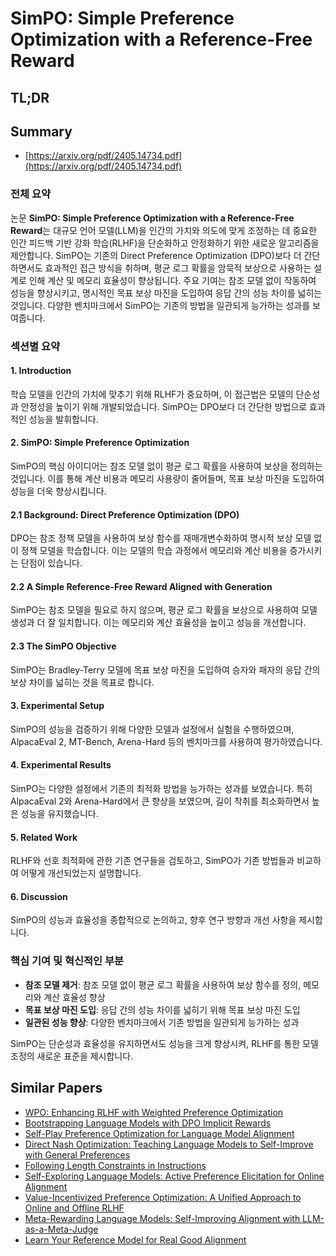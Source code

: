 # SimPO: Simple Preference Optimization with a Reference-Free Reward
## TL;DR
## Summary
- [https://arxiv.org/pdf/2405.14734.pdf](https://arxiv.org/pdf/2405.14734.pdf)

### 전체 요약

논문 **SimPO: Simple Preference Optimization with a Reference-Free Reward**는 대규모 언어 모델(LLM)을 인간의 가치와 의도에 맞게 조정하는 데 중요한 인간 피드백 기반 강화 학습(RLHF)을 단순화하고 안정화하기 위한 새로운 알고리즘을 제안합니다. SimPO는 기존의 Direct Preference Optimization (DPO)보다 더 간단하면서도 효과적인 접근 방식을 취하며, 평균 로그 확률을 암묵적 보상으로 사용하는 설계로 인해 계산 및 메모리 효율성이 향상됩니다. 주요 기여는 참조 모델 없이 작동하여 성능을 향상시키고, 명시적인 목표 보상 마진을 도입하여 응답 간의 성능 차이를 넓히는 것입니다. 다양한 벤치마크에서 SimPO는 기존의 방법을 일관되게 능가하는 성과를 보여줍니다.

### 섹션별 요약

#### 1. Introduction
학습 모델을 인간의 가치에 맞추기 위해 RLHF가 중요하며, 이 접근법은 모델의 단순성과 안정성을 높이기 위해 개발되었습니다. SimPO는 DPO보다 더 간단한 방법으로 효과적인 성능을 발휘합니다.

#### 2. SimPO: Simple Preference Optimization
SimPO의 핵심 아이디어는 참조 모델 없이 평균 로그 확률을 사용하여 보상을 정의하는 것입니다. 이를 통해 계산 비용과 메모리 사용량이 줄어들며, 목표 보상 마진을 도입하여 성능을 더욱 향상시킵니다.

#### 2.1 Background: Direct Preference Optimization (DPO)
DPO는 참조 정책 모델을 사용하여 보상 함수를 재매개변수화하여 명시적 보상 모델 없이 정책 모델을 학습합니다. 이는 모델의 학습 과정에서 메모리와 계산 비용을 증가시키는 단점이 있습니다.

#### 2.2 A Simple Reference-Free Reward Aligned with Generation
SimPO는 참조 모델을 필요로 하지 않으며, 평균 로그 확률을 보상으로 사용하여 모델 생성과 더 잘 일치합니다. 이는 메모리와 계산 효율성을 높이고 성능을 개선합니다.

#### 2.3 The SimPO Objective
SimPO는 Bradley-Terry 모델에 목표 보상 마진을 도입하여 승자와 패자의 응답 간의 보상 차이를 넓히는 것을 목표로 합니다.

#### 3. Experimental Setup
SimPO의 성능을 검증하기 위해 다양한 모델과 설정에서 실험을 수행하였으며, AlpacaEval 2, MT-Bench, Arena-Hard 등의 벤치마크를 사용하여 평가하였습니다.

#### 4. Experimental Results
SimPO는 다양한 설정에서 기존의 최적화 방법을 능가하는 성과를 보였습니다. 특히 AlpacaEval 2와 Arena-Hard에서 큰 향상을 보였으며, 길이 착취를 최소화하면서 높은 성능을 유지했습니다.

#### 5. Related Work
RLHF와 선호 최적화에 관한 기존 연구들을 검토하고, SimPO가 기존 방법들과 비교하여 어떻게 개선되었는지 설명합니다.

#### 6. Discussion
SimPO의 성능과 효율성을 종합적으로 논의하고, 향후 연구 방향과 개선 사항을 제시합니다.

### 핵심 기여 및 혁신적인 부분
- **참조 모델 제거**: 참조 모델 없이 평균 로그 확률을 사용하여 보상 함수를 정의, 메모리와 계산 효율성 향상
- **목표 보상 마진 도입**: 응답 간의 성능 차이를 넓히기 위해 목표 보상 마진 도입
- **일관된 성능 향상**: 다양한 벤치마크에서 기존 방법을 일관되게 능가하는 성과

SimPO는 단순성과 효율성을 유지하면서도 성능을 크게 향상시켜, RLHF를 통한 모델 조정의 새로운 표준을 제시합니다.

## Similar Papers
- [WPO: Enhancing RLHF with Weighted Preference Optimization](2406.11827.md)
- [Bootstrapping Language Models with DPO Implicit Rewards](2406.09760.md)
- [Self-Play Preference Optimization for Language Model Alignment](2405.00675.md)
- [Direct Nash Optimization: Teaching Language Models to Self-Improve with General Preferences](2404.03715.md)
- [Following Length Constraints in Instructions](2406.17744.md)
- [Self-Exploring Language Models: Active Preference Elicitation for Online Alignment](2405.19332.md)
- [Value-Incentivized Preference Optimization: A Unified Approach to Online and Offline RLHF](2405.19320.md)
- [Meta-Rewarding Language Models: Self-Improving Alignment with LLM-as-a-Meta-Judge](2407.19594.md)
- [Learn Your Reference Model for Real Good Alignment](2404.09656.md)
